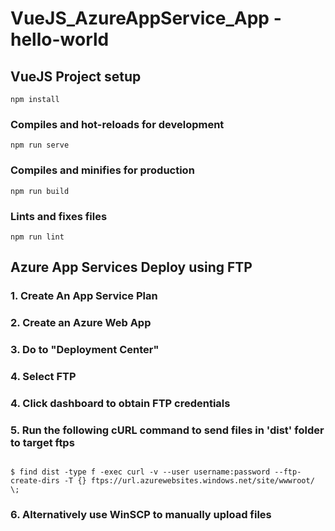 # VueJS_AzureAppService_App - hello-world

## VueJS Project setup
```
npm install
```

### Compiles and hot-reloads for development
```
npm run serve
```

### Compiles and minifies for production
```
npm run build
```

### Lints and fixes files
```
npm run lint
```

##
## Azure App Services Deploy using FTP

### 1. Create An App Service Plan

### 2. Create an Azure Web App

### 3. Do to "Deployment Center"

### 4. Select FTP

### 4. Click dashboard to obtain FTP credentials

### 5. Run the following cURL command to send files in 'dist' folder to target ftps
```

$ find dist -type f -exec curl -v --user username:password --ftp-create-dirs -T {} ftps://url.azurewebsites.windows.net/site/wwwroot/ \;
```
### 6. Alternatively use WinSCP to manually upload files
